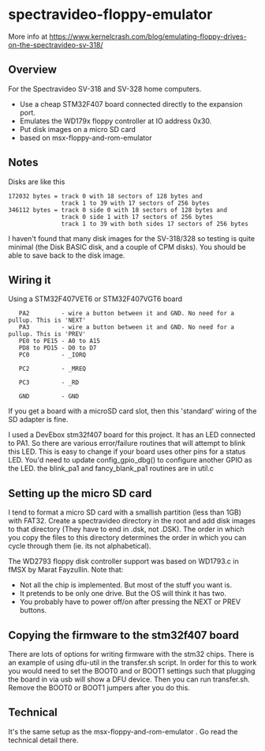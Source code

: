 spectravideo-floppy-emulator
===========================

More info at https://www.kernelcrash.com/blog/emulating-floppy-drives-on-the-spectravideo-sv-318/


Overview
--------

For the Spectravideo SV-318 and SV-328 home computers.

- Use a cheap STM32F407 board connected directly to the expansion port.
- Emulates the WD179x floppy controller at IO address 0x30.
- Put disk images on a micro SD card
- based on msx-floppy-and-rom-emulator

Notes
-----

Disks are like this 

```
172032 bytes = track 0 with 18 sectors of 128 bytes and
               track 1 to 39 with 17 sectors of 256 bytes
346112 bytes = track 0 side 0 with 18 sectors of 128 bytes and
               track 0 side 1 with 17 sectors of 256 bytes
               track 1 to 39 with both sides 17 sectors of 256 bytes
```

I haven't found that many disk images for the SV-318/328 so testing
is quite minimal (the Disk BASIC disk, and a couple of CPM disks). You should
be able to save back to the disk image. 
 
Wiring it
---------

Using a STM32F407VET6 or STM32F407VGT6 board 
```
   PA2         - wire a button between it and GND. No need for a pullup. This is 'NEXT'
   PA3         - wire a button between it and GND. No need for a pullup. This is 'PREV'
   PE0 to PE15 - A0 to A15
   PD8 to PD15 - D0 to D7
   PC0         - _IORQ

   PC2         - _MREQ

   PC3         - _RD

   GND         - GND
```
If you get a board with a microSD card slot, then this 'standard' wiring of the SD adapter
is fine.

I used a DevEbox stm32f407 board for this project. It has an LED connected to PA1. So there
are various error/failure routines that will attempt to blink this LED. This is easy to change
if your board uses other pins for a status LED. You'd need to update config_gpio_dbg() to 
configure another GPIO as the LED. the blink_pa1 and fancy_blank_pa1 routines are in util.c

Setting up the micro SD card
----------------------------

I tend to format a micro SD card with a smallish partition (less than 1GB) with 
FAT32. Create a spectravideo directory in the root and add disk images 
to that directory (They have to end in .dsk, not .DSK). The order in which you
copy the files to this directory determines the order in which you can cycle
through them (ie. its not alphabetical). 

The WD2793 floppy disk controller support was based on WD1793.c in fMSX by Marat Fayzullin. Note that:

 - Not all the chip is implemented. But most of the stuff you want is.
 - It pretends to be only one drive. But the OS will think it has two.
 - You probably have to power off/on after pressing the NEXT or PREV buttons.


Copying the firmware to the stm32f407 board
-------------------------------------------

There are lots of options for writing firmware with the stm32 chips. There is 
an example of using dfu-util in the transfer.sh script. In order for this to 
work you would need to set the BOOT0 and or BOOT1 settings such that plugging
the board in via usb will show a DFU device. Then you can run transfer.sh. Remove
the BOOT0 or BOOT1 jumpers after you do this.


Technical
---------

It's the same setup as the msx-floppy-and-rom-emulator . Go read the technical detail 
there.



